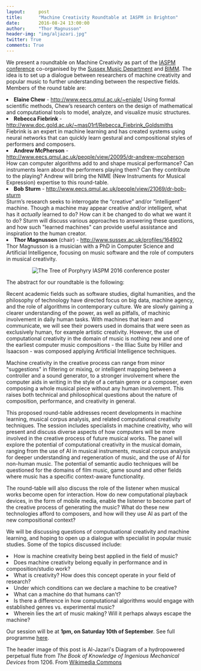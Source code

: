 ```yaml
---
layout:     post
title:      "Machine Creativity Roundtable at IASPM in Brighton"
date:       2016-08-24 13:00:00
author:     "Thor Magnusson"
header-img: "img/aljazari.jpg"
twitter: True
comments: True
---
```


We present a roundtable on Machine Creativity as part of the <u><a href = "http://www.iaspm.org.uk/conference2016">IASPM conference</a></u> co-organised by the <u><a href = "http://www.sussex.ac.uk/music/">Sussex Music Department</a></u> and <u><a href = "http://www.bimm.co.uk/brighton/">BIMM</a></u>. The idea is to set up a dialogue between researchers of machine creativity and popular music to further understanding between the respective fields. Members of the round table are:

<li><b>Elaine Chew</b> - <u><a href = "http://www.eecs.qmul.ac.uk/~eniale/">http://www.eecs.qmul.ac.uk/~eniale/</a></u>
Using formal scientific methods, Chew’s research centers on the design of mathematical and computational tools to model, analyze, and visualize music structures. 

<li><b>Rebecca Fiebrink</b> - <u><a href = "http://www.doc.gold.ac.uk/~mas01rf/Rebecca_Fiebrink_Goldsmiths">http://www.doc.gold.ac.uk/~mas01rf/Rebecca_Fiebrink_Goldsmiths</a></u><br>
Fiebrink is an expert in machine learning and has created systems using neural networks that can quickly learn gestural and compositional styles of performers and composers. 

<li><b>Andrew McPherson</b> - <u><a href = "http://www.eecs.qmul.ac.uk/people/view/20095/dr-andrew-mcpherson">http://www.eecs.qmul.ac.uk/people/view/20095/dr-andrew-mcpherson</a></u><br>
How can computer algorithms add to and shape musical performance? Can instruments learn about the performers playing them? Can they contribute to the playing? Andrew will bring the NIME (New Instruments for Musical Expression) expertise to this round-table.

<li><b>Bob Sturm</b> - <u><a href = "http://www.eecs.qmul.ac.uk/people/view/21069/dr-bob-sturm">http://www.eecs.qmul.ac.uk/people/view/21069/dr-bob-sturm</a></u><br>
Sturm’s research seeks to interrogate the “creative” and/or “intelligent” machine. Though a machine may appear creative and/or intelligent, what has it <i>actually</i> learned to do? How can it be changed to do what we want it to do? Sturm will discuss various approaches to answering these questions, and how such "learned machines" can provide useful assistance and inspiration to the human creator.


<li><b>Thor Magnusson</b> (chair) - <u><a href = "http://www.sussex.ac.uk/profiles/164902">http://www.sussex.ac.uk/profiles/164902</a></u><br>
Thor Magnusson is a musician with a PhD in Computer Science and Artificial Intelligence, focusing on music software and the role of computers in musical creativity. </li>

<p><center><img src="{{ site.baseurl }}/img/iaspm.png" alt="The Tree of Porphyry">
<span class="caption text-muted">IASPM 2016 conference poster</span></center>

<p>The abstract for our roundtable is the following:</p>

<cite><p>Recent academic fields such as software studies, digital humanities, and the philosophy of technology have directed focus on big data, machine agency, and the role of algorithms in contemporary culture. We are slowly gaining a clearer understanding of the power, as well as pitfalls, of machinic involvement in daily human tasks. With machines that learn and communicate, we will see their powers used in domains that were seen as exclusively human, for example artistic creativity. However, the use of computational creativity in the domain of music is nothing new and one of the earliest computer music compositions - the Illiac Suite by Hiller and Isaacson - was composed applying Artificial Intelligence techniques.</p>

<p>Machine creativity in the creative process can range from minor "suggestions" in filtering or mixing, or intelligent mapping between a controller and a sound generator, to a stronger involvement where the computer aids in writing in the style of a certain genre or a composer, even composing a whole musical piece without any human involvement. This raises both technical and philosophical questions about the nature of composition, performance, and creativity in general.</p>

<p>This proposed round-table addresses recent developments in machine learning, musical corpus analysis, and related computational creativity techniques. The session includes specialists in  machine creativity, who will present and discuss diverse aspects of how computers will be more involved in the creative process of future musical works. The panel will explore the potential of computational creativity in the musical domain, ranging from the use of AI in musical instruments, musical corpus analysis for deeper understanding and regeneration of music, and the use of AI for non-human music. The potential of semantic audio techniques will be questioned for the domains of film music, game sound and other fields where music has a specific context-aware functionality.</p>

<p>The round-table will also discuss the role of the listener when musical works become open for interaction. How do new computational playback devices, in the form of mobile media, enable the listener to become part of the creative process of generating the music? What do these new technologies afford to composers, and how will they use AI as part of the new compositional context? </p></cite>

<p>We will be discussing questions of computuational creativity and machine learning, and hoping to open up a dialogue with specialist in popular music studies. Some of the topics discussed include:<br>
<li> How is machine creativity being best applied in the field of music?
<li> Does machine creativity belong equally in performance and in composition/studio work?
<li> What is creativity? How does this concept operate in your field of research?
<li> Under which conditions can we declare a machine to be creative?
<li> What can a machine do that humans can't?
<li> Is there a difference in how computational algorithms would engage with established genres vs. experimental music?
<li> Wherein lies the art of music making? Will it perhaps always escape the machine?

<p>Our session will be at <b>1pm, on Saturday 10th of September</b>. See full programme <u><a href = "http://www.iaspm.org.uk/iaspm/wp-content/uploads/2016/04/IASPM_Brighton_Schedule.pdf">here</a></u>.</p>

<p>The header image of this post is Al-Jazari's Diagram of a hydropowered perpetual flute from <i>The Book of Knowledge of Ingenious Mechanical Devices</i> from 1206. From <a href="https://commons.wikimedia.org/wiki/File%3AAl-jazari_water_device.jpg">Wikimedia Commons</a></p>
